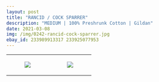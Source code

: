 ```yaml
---
layout: post
title: "RANCID / COCK SPARRER"
description: "MEDIUM | 100% Preshrunk Cotton | Gildan"
date: 2021-03-08
img: /img/0242-rancid-cock-sparrer.jpg
ebay_id: 233989913317 233925077953
---
```




<table style="width:100%;"><tr><td style="vertical-align:top;">
      <figure class="tmblr-full" data-orig-height="2048" data-orig-width="1365" data-orig-src="https://concertshirts.netlify.app/shirts/0242/0242-01.jpg"><img src="https://64.media.tumblr.com/f083063104ee9ba40600ab185119a79b/458057ddecc2e3be-cf/s540x810/c83fdf13983fbb2e1a1aded7d3e622a444b59351.jpg" data-orig-height="2048" data-orig-width="1365" data-orig-src="https://concertshirts.netlify.app/shirts/0242/0242-01.jpg"/></figure></td>
    <td style="vertical-align:top;">
      <figure class="tmblr-full" data-orig-height="2048" data-orig-width="1365" data-orig-src="https://concertshirts.netlify.app/shirts/0242/0242-02.jpg"><img src="https://64.media.tumblr.com/bcc9041b7f5d3f72ceac0c275b40b227/458057ddecc2e3be-3a/s540x810/bbc7f688febe70312638333877bfe7fe82f8edb1.jpg" data-orig-height="2048" data-orig-width="1365" data-orig-src="https://concertshirts.netlify.app/shirts/0242/0242-02.jpg"/></figure></td>
  </tr></table>
